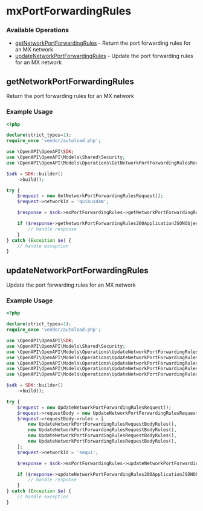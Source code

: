 # mxPortForwardingRules

### Available Operations

* [getNetworkPortForwardingRules](#getnetworkportforwardingrules) - Return the port forwarding rules for an MX network
* [updateNetworkPortForwardingRules](#updatenetworkportforwardingrules) - Update the port forwarding rules for an MX network

## getNetworkPortForwardingRules

Return the port forwarding rules for an MX network

### Example Usage

```php
<?php

declare(strict_types=1);
require_once 'vendor/autoload.php';

use \OpenAPI\OpenAPI\SDK;
use \OpenAPI\OpenAPI\Models\Shared\Security;
use \OpenAPI\OpenAPI\Models\Operations\GetNetworkPortForwardingRulesRequest;

$sdk = SDK::builder()
    ->build();

try {
    $request = new GetNetworkPortForwardingRulesRequest();
    $request->networkId = 'quibusdam';

    $response = $sdk->mxPortForwardingRules->getNetworkPortForwardingRules($request);

    if ($response->getNetworkPortForwardingRules200ApplicationJSONObject !== null) {
        // handle response
    }
} catch (Exception $e) {
    // handle exception
}
```

## updateNetworkPortForwardingRules

Update the port forwarding rules for an MX network

### Example Usage

```php
<?php

declare(strict_types=1);
require_once 'vendor/autoload.php';

use \OpenAPI\OpenAPI\SDK;
use \OpenAPI\OpenAPI\Models\Shared\Security;
use \OpenAPI\OpenAPI\Models\Operations\UpdateNetworkPortForwardingRulesRequest;
use \OpenAPI\OpenAPI\Models\Operations\UpdateNetworkPortForwardingRulesRequestBody;
use \OpenAPI\OpenAPI\Models\Operations\UpdateNetworkPortForwardingRulesRequestBodyRules;
use \OpenAPI\OpenAPI\Models\Operations\UpdateNetworkPortForwardingRulesRequestBodyRulesProtocolEnum;
use \OpenAPI\OpenAPI\Models\Operations\UpdateNetworkPortForwardingRulesRequestBodyRulesUplinkEnum;

$sdk = SDK::builder()
    ->build();

try {
    $request = new UpdateNetworkPortForwardingRulesRequest();
    $request->requestBody = new UpdateNetworkPortForwardingRulesRequestBody();
    $request->requestBody->rules = [
        new UpdateNetworkPortForwardingRulesRequestBodyRules(),
        new UpdateNetworkPortForwardingRulesRequestBodyRules(),
        new UpdateNetworkPortForwardingRulesRequestBodyRules(),
        new UpdateNetworkPortForwardingRulesRequestBodyRules(),
    ];
    $request->networkId = 'sequi';

    $response = $sdk->mxPortForwardingRules->updateNetworkPortForwardingRules($request);

    if ($response->updateNetworkPortForwardingRules200ApplicationJSONObject !== null) {
        // handle response
    }
} catch (Exception $e) {
    // handle exception
}
```
